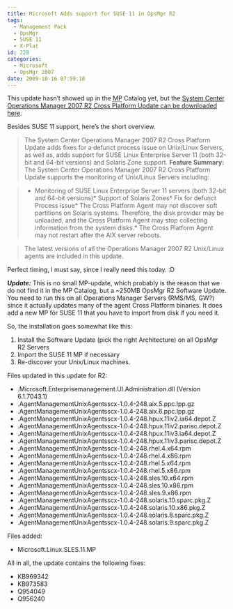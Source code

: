 ```yaml
---
title: Microsoft Adds support for SUSE 11 in OpsMgr R2
tags:
  - Management Pack
  - OpsMgr
  - SUSE 11
  - X-Plat
id: 228
categories:
  - Microsoft
  - OpsMgr 2007
date: 2009-10-16 07:59:10
---
```


This update hasn’t showed up in the <acronym title="Management Pack">MP</acronym> Catalog yet, but the [System Center Operations Manager 2007 R2 Cross Platform Update can be downloaded here](http://www.microsoft.com/downloads/details.aspx?FamilyID=4a41a8be-0a37-4bd2-b5b1-026468b317fb).

Besides SUSE 11 support, here’s the short overview.
> The System Center Operations Manager 2007 R2 Cross Platform Update adds fixes for a defunct process issue on Unix/Linux Servers, as well as, adds support for SUSE Linux Enterprise Server 11 (both 32-bit and 64-bit versions) and Solaris Zone support.
> **Feature Summary:**
> The System Center Operations Manager 2007 R2 Cross Platform Update supports the monitoring of Unix/Linux Servers including:

> * Monitoring of SUSE Linux Enterprise Server 11 servers (both 32-bit and 64-bit versions)* Support of Solaris Zones* Fix for defunct Process issue* The Cross Platform Agent may not discover soft partitions on Solaris systems. Therefore, the disk provider may be unloaded, and the Cross Platform Agent may stop collecting information from the system disks.* The Cross Platform Agent may not restart after the AIX server reboots.

> The latest versions of all the Operations Manager 2007 R2 Unix/Linux agents are included in this update.

Perfect timing, I must say, since I really need this today. :D

***Update:***
This is no small MP-update, which probably is the reason that we do not find it in the MP Catalog, but a ~250MB OpsMgr R2 Software Update. You need to run this on all Operations Manager Servers (RMS/MS, GW?) since it actually updates many of the agent Cross Platform binaries. It does add a new MP för SUSE 11 that you have to import from disk if you need it.

So, the installation goes somewhat like this:

1. Install the Software Update (pick the right Architecture) on all OpsMgr R2 Servers
2. Import the SUSE 11 MP if necessary
3. Re-discover your Unix/Linux machines.

Files updated in this update for R2:

* .Microsoft.Enterprisemanagement.UI.Administration.dll (Version 6.1.7043.1)
* .AgentManagementUnixAgentsscx-1.0.4-248.aix.5.ppc.lpp.gz
* .AgentManagementUnixAgentsscx-1.0.4-248.aix.6.ppc.lpp.gz
* .AgentManagementUnixAgentsscx-1.0.4-248.hpux.11iv2.ia64.depot.Z
* .AgentManagementUnixAgentsscx-1.0.4-248.hpux.11iv2.parisc.depot.Z
* .AgentManagementUnixAgentsscx-1.0.4-248.hpux.11iv3.ia64.depot.Z
* .AgentManagementUnixAgentsscx-1.0.4-248.hpux.11iv3.parisc.depot.Z
* .AgentManagementUnixAgentsscx-1.0.4-248.rhel.4.x64.rpm
* .AgentManagementUnixAgentsscx-1.0.4-248.rhel.4.x86.rpm
* .AgentManagementUnixAgentsscx-1.0.4-248.rhel.5.x64.rpm
* .AgentManagementUnixAgentsscx-1.0.4-248.rhel.5.x86.rpm
* .AgentManagementUnixAgentsscx-1.0.4-248.sles.10.x64.rpm
* .AgentManagementUnixAgentsscx-1.0.4-248.sles.10.x86.rpm
* .AgentManagementUnixAgentsscx-1.0.4-248.sles.9.x86.rpm
* .AgentManagementUnixAgentsscx-1.0.4-248.solaris.10.sparc.pkg.Z
* .AgentManagementUnixAgentsscx-1.0.4-248.solaris.10.x86.pkg.Z
* .AgentManagementUnixAgentsscx-1.0.4-248.solaris.8.sparc.pkg.Z
* .AgentManagementUnixAgentsscx-1.0.4-248.solaris.9.sparc.pkg.Z

Files added:

* Microsoft.Linux.SLES.11.MP

All in all, the update contains the following fixes:

* KB969342
* KB973583
* Q954049
* Q956240